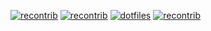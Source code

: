 [![recontrib](https://github-readme-stats.vercel.app/api/pin/?username=pantharshit00&repo=recontrib)](https://github.com/pantharshit00/recontrib)
[![recontrib](https://github-readme-stats.vercel.app/api/pin/?username=fus-marcom&repo=bulletin-react&show_owner=true)](https://github.com/fus-marcom/bulletin-react)
[![dotfiles](https://github-readme-stats.vercel.app/api/pin/?username=pantharshit00&repo=dotfiles)](https://github.com/pantharshit00/dotfiles)
[![recontrib](https://github-readme-stats.vercel.app/api/pin/?username=fus-marcom&repo=franciscan-react&show_owner=true)](https://github.com/fus-marcom/franciscan-react)

